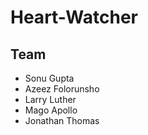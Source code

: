 # Heart-Watcher


## Team
- Sonu Gupta
- Azeez Folorunsho
- Larry Luther
- Mago Apollo 
- Jonathan Thomas
